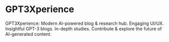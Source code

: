 # GPT3Xperience
GPT3Xperience: Modern AI-powered blog &amp; research hub. Engaging UI/UX. Insightful GPT-3 blogs. In-depth studies. Contribute &amp; explore the future of AI-generated content.
